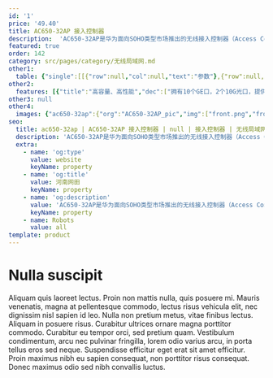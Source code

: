 ```yaml
---
id: '1'
price: '49.40'
title: AC650-32AP 接入控制器
description:  'AC650-32AP是华为面向SOHO类型市场推出的无线接入控制器（Access Controller），最大可管理32个SOHO款型AP和1024个接入用户，转发能力10Gbps。配合华为全系列802.11n/802.11ac/802.11ax无线接入点，可组建小型园区网络、小企业办公网络、热点覆盖等无线网络应用环境。'
featured: true
order: 142
category: src/pages/category/无线局域网.md
other1: 
  table: {"single":[[{"row":null,"col":null,"text":"参数"},{"row":null,"col":null,"text":"AC650-32AP"}],[{"row":null,"col":null,"text":"端口"},{"row":null,"col":null,"text":"10 x GE + 2 x 10 GE"}],[{"row":null,"col":null,"text":"电源"},{"row":null,"col":null,"text":"AC/DC电源适配器"}],[{"row":null,"col":null,"text":"转发能力"},{"row":null,"col":null,"text":"10Gbps"}],[{"row":null,"col":null,"text":"最大可管理AP的数量"},{"row":null,"col":null,"text":"32"}],[{"row":null,"col":null,"text":"无线用户接入能力"},{"row":null,"col":null,"text":"1024"}],[{"row":null,"col":null,"text":"AP与AC间组网方式"},{"row":null,"col":null,"text":"支持L2/L3层网络拓扑"}],[{"row":null,"col":null,"text":"转发模式"},{"row":null,"col":null,"text":"支持直接转发/隧道转发"}],[{"row":null,"col":null,"text":"AC冗余备份"},{"row":null,"col":null,"text":"支持1+1热备/N+1备份方式"}],[{"row":null,"col":null,"text":"无线协议"},{"row":null,"col":null,"text":"802.11 a/b/g/n/ac/ac wave2/ax"}]]}
other2:
  features: [{"title":"高容量、高性能","dec":["拥有10个GE口，2个10G光口，提供10Gbps的转发能力，可管理32个AP，接入1024个无线终端；"]},{"title":"使用灵活","dec":["灵活的数据转发方式，支持直接转发、隧道转发；\n灵活的用户权限控制，提供基于用户和角色的访问控制策略控制能力；"]},{"title":"网络运维方式丰富","dec":["丰富的网络运维方式，可通过网管eSight、WEB网管、命令行（CLI）进行维护。"]}]
other3: null
other4:
  images: {"ac650-32ap":{"org":"AC650-32AP_pic","img":["front.png","front_left.png","front_right.png","front_top.png","left.png","rear.png","rear_left.png","rear_right.png","rear_top.png","right.png"]}}
seo:
  title: ac650-32ap | AC650-32AP 接入控制器 | null | 接入控制器 | 无线局域网 | 企业网络
  description: 'AC650-32AP是华为面向SOHO类型市场推出的无线接入控制器（Access Controller），最大可管理32个SOHO款型AP和1024个接入用户，转发能力10Gbps。配合华为全系列802.11n/802.11ac/802.11ax无线接入点，可组建小型园区网络、小企业办公网络、热点覆盖等无线网络应用环境。'
  extra:
    - name: 'og:type'
      value: website
      keyName: property
    - name: 'og:title'
      value: 河南网田
      keyName: property
    - name: 'og:description'
      value: 'AC650-32AP是华为面向SOHO类型市场推出的无线接入控制器（Access Controller），最大可管理32个SOHO款型AP和1024个接入用户，转发能力10Gbps。配合华为全系列802.11n/802.11ac/802.11ax无线接入点，可组建小型园区网络、小企业办公网络、热点覆盖等无线网络应用环境。'
      keyName: property
    - name: Robots
      value: all
template: product
---
```


# Nulla suscipit

Aliquam quis laoreet lectus. Proin non mattis nulla, quis posuere mi. Mauris venenatis, magna at pellentesque commodo, lectus risus vehicula elit, nec dignissim nisl sapien id leo. Nulla non pretium metus, vitae finibus lectus. Aliquam in posuere risus. Curabitur ultrices ornare magna porttitor commodo. Curabitur eu tempor orci, sed pretium quam. Vestibulum condimentum, arcu nec pulvinar fringilla, lorem odio varius arcu, in porta tellus eros sed neque. Suspendisse efficitur eget erat sit amet efficitur. Proin maximus nibh eu sapien consequat, non porttitor risus consequat. Donec maximus odio sed nibh convallis luctus.